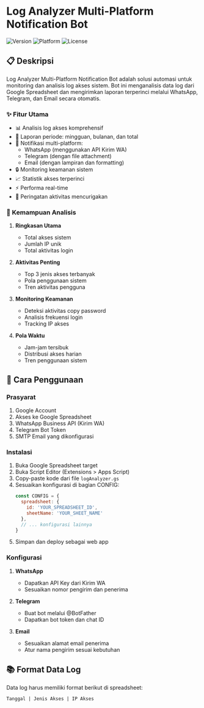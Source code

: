 # Log Analyzer Multi-Platform Notification Bot

![Version](https://img.shields.io/badge/version-1.0.0-blue)
![Platform](https://img.shields.io/badge/platform-Google%20Apps%20Script-orange)
![License](https://img.shields.io/badge/license-MIT-green)

## 📋 Deskripsi
Log Analyzer Multi-Platform Notification Bot adalah solusi automasi untuk monitoring dan analisis log akses sistem. Bot ini menganalisis data log dari Google Spreadsheet dan mengirimkan laporan terperinci melalui WhatsApp, Telegram, dan Email secara otomatis.

### ✨ Fitur Utama
- 📊 Analisis log akses komprehensif
- 📅 Laporan periode: mingguan, bulanan, dan total
- 📱 Notifikasi multi-platform:
  - WhatsApp (menggunakan API Kirim WA)
  - Telegram (dengan file attachment)
  - Email (dengan lampiran dan formatting)
- 🔒 Monitoring keamanan sistem
- 📈 Statistik akses terperinci
- ⚡ Performa real-time
- 🎯 Peringatan aktivitas mencurigakan

### 🚀 Kemampuan Analisis
1. **Ringkasan Utama**
   - Total akses sistem
   - Jumlah IP unik
   - Total aktivitas login

2. **Aktivitas Penting**
   - Top 3 jenis akses terbanyak
   - Pola penggunaan sistem
   - Tren aktivitas pengguna

3. **Monitoring Keamanan**
   - Deteksi aktivitas copy password
   - Analisis frekuensi login
   - Tracking IP akses

4. **Pola Waktu**
   - Jam-jam tersibuk
   - Distribusi akses harian
   - Tren penggunaan sistem

## 📝 Cara Penggunaan

### Prasyarat
1. Google Account
2. Akses ke Google Spreadsheet
3. WhatsApp Business API (Kirim WA)
4. Telegram Bot Token
5. SMTP Email yang dikonfigurasi

### Instalasi
1. Buka Google Spreadsheet target
2. Buka Script Editor (Extensions > Apps Script)
3. Copy-paste kode dari file `logAnalyzer.gs`
4. Sesuaikan konfigurasi di bagian CONFIG:
   ```javascript
   const CONFIG = {
     spreadsheet: {
       id: 'YOUR_SPREADSHEET_ID',
       sheetName: 'YOUR_SHEET_NAME'
     },
     // ... konfigurasi lainnya
   }
   ```
5. Simpan dan deploy sebagai web app

### Konfigurasi
1. **WhatsApp**
   - Dapatkan API Key dari Kirim WA
   - Sesuaikan nomor pengirim dan penerima

2. **Telegram**
   - Buat bot melalui @BotFather
   - Dapatkan bot token dan chat ID

3. **Email**
   - Sesuaikan alamat email penerima
   - Atur nama pengirim sesuai kebutuhan

## 📚 Format Data Log
Data log harus memiliki format berikut di spreadsheet:
```
Tanggal | Jenis Akses | IP Akses
```
